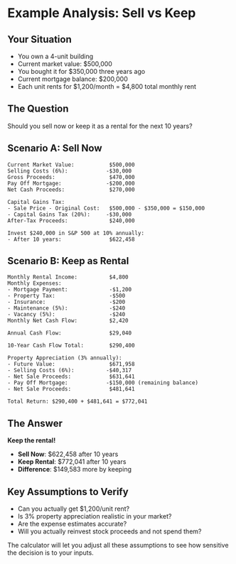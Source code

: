 # Example Analysis: Sell vs Keep

## Your Situation
- You own a 4-unit building
- Current market value: $500,000
- You bought it for $350,000 three years ago
- Current mortgage balance: $200,000
- Each unit rents for $1,200/month = $4,800 total monthly rent

## The Question
Should you sell now or keep it as a rental for the next 10 years?

## Scenario A: Sell Now
```
Current Market Value:           $500,000
Selling Costs (6%):            -$30,000
Gross Proceeds:                 $470,000
Pay Off Mortgage:              -$200,000
Net Cash Proceeds:              $270,000

Capital Gains Tax:
- Sale Price - Original Cost:   $500,000 - $350,000 = $150,000
- Capital Gains Tax (20%):     -$30,000
After-Tax Proceeds:             $240,000

Invest $240,000 in S&P 500 at 10% annually:
- After 10 years:               $622,458
```

## Scenario B: Keep as Rental
```
Monthly Rental Income:          $4,800
Monthly Expenses:
- Mortgage Payment:             -$1,200
- Property Tax:                 -$500
- Insurance:                    -$200
- Maintenance (5%):             -$240
- Vacancy (5%):                 -$240
Monthly Net Cash Flow:          $2,420

Annual Cash Flow:               $29,040

10-Year Cash Flow Total:        $290,400

Property Appreciation (3% annually):
- Future Value:                 $671,958
- Selling Costs (6%):          -$40,317
- Net Sale Proceeds:            $631,641
- Pay Off Mortgage:            -$150,000 (remaining balance)
- Net Sale Proceeds:            $481,641

Total Return: $290,400 + $481,641 = $772,041
```

## The Answer
**Keep the rental!** 

- **Sell Now**: $622,458 after 10 years
- **Keep Rental**: $772,041 after 10 years
- **Difference**: $149,583 more by keeping

## Key Assumptions to Verify
- Can you actually get $1,200/unit rent?
- Is 3% property appreciation realistic in your market?
- Are the expense estimates accurate?
- Will you actually reinvest stock proceeds and not spend them?

The calculator will let you adjust all these assumptions to see how sensitive the decision is to your inputs.